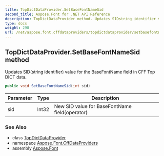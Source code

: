 ```yaml
---
title: TopDictDataProvider.SetBaseFontNameSid
second_title: Aspose.Font for .NET API Reference
description: TopDictDataProvider method. Updates SIDstring identifier value for the BaseFontName field in CFF Top DICT data
type: docs
weight: 290
url: /net/aspose.font.cffdataproviders/topdictdataprovider/setbasefontnamesid/
---
```

## TopDictDataProvider.SetBaseFontNameSid method

Updates SID(string identifier) value for the BaseFontName field in CFF Top DICT data.

```csharp
public void SetBaseFontNameSid(int sid)
```

| Parameter | Type | Description |
| --- | --- | --- |
| sid | Int32 | New SID value for BaseFontName field(operator) |

### See Also

* class [TopDictDataProvider](../)
* namespace [Aspose.Font.CffDataProviders](../../../aspose.font.cffdataproviders/)
* assembly [Aspose.Font](../../../)


